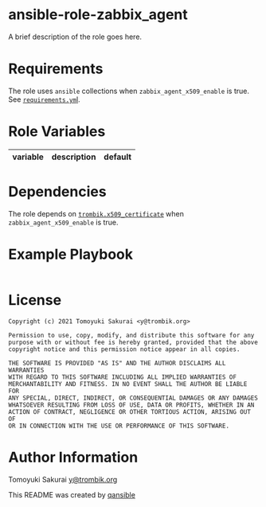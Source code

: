 # ansible-role-zabbix_agent

A brief description of the role goes here.

# Requirements

The role uses `ansible` collections when `zabbix_agent_x509_enable` is true.
See [`requirements.ym`l](requirements.yml).

# Role Variables

| variable | description | default |
|----------|-------------|---------|


# Dependencies

The role depends on [`trombik.x509_certificate`](https://github.com/trombik/ansible-role-x509_certificate)
when `zabbix_agent_x509_enable` is true.

# Example Playbook

```yaml
```

# License

```
Copyright (c) 2021 Tomoyuki Sakurai <y@trombik.org>

Permission to use, copy, modify, and distribute this software for any
purpose with or without fee is hereby granted, provided that the above
copyright notice and this permission notice appear in all copies.

THE SOFTWARE IS PROVIDED "AS IS" AND THE AUTHOR DISCLAIMS ALL WARRANTIES
WITH REGARD TO THIS SOFTWARE INCLUDING ALL IMPLIED WARRANTIES OF
MERCHANTABILITY AND FITNESS. IN NO EVENT SHALL THE AUTHOR BE LIABLE FOR
ANY SPECIAL, DIRECT, INDIRECT, OR CONSEQUENTIAL DAMAGES OR ANY DAMAGES
WHATSOEVER RESULTING FROM LOSS OF USE, DATA OR PROFITS, WHETHER IN AN
ACTION OF CONTRACT, NEGLIGENCE OR OTHER TORTIOUS ACTION, ARISING OUT OF
OR IN CONNECTION WITH THE USE OR PERFORMANCE OF THIS SOFTWARE.
```

# Author Information

Tomoyuki Sakurai <y@trombik.org>

This README was created by [qansible](https://github.com/trombik/qansible)
